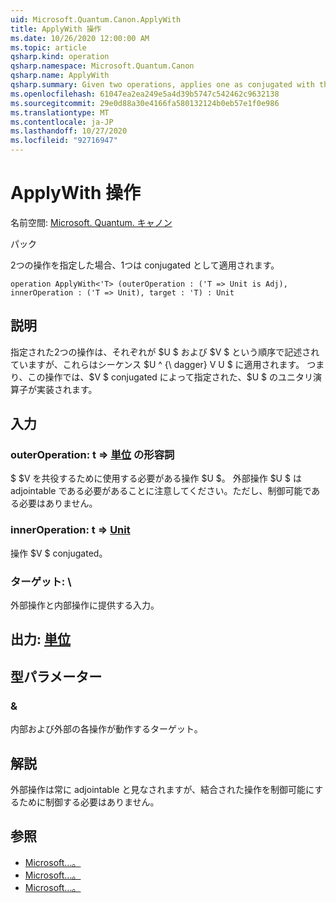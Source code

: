 ```yaml
---
uid: Microsoft.Quantum.Canon.ApplyWith
title: ApplyWith 操作
ms.date: 10/26/2020 12:00:00 AM
ms.topic: article
qsharp.kind: operation
qsharp.namespace: Microsoft.Quantum.Canon
qsharp.name: ApplyWith
qsharp.summary: Given two operations, applies one as conjugated with the other.
ms.openlocfilehash: 61047ea2ea249e5a4d39b5747c542462c9632138
ms.sourcegitcommit: 29e0d88a30e4166fa580132124b0eb57e1f0e986
ms.translationtype: MT
ms.contentlocale: ja-JP
ms.lasthandoff: 10/27/2020
ms.locfileid: "92716947"
---
```

# <a name="applywith-operation"></a>ApplyWith 操作

名前空間: [Microsoft. Quantum. キャノン](xref:Microsoft.Quantum.Canon)

パック [](https://nuget.org/packages/)


2つの操作を指定した場合、1つは conjugated として適用されます。

```qsharp
operation ApplyWith<'T> (outerOperation : ('T => Unit is Adj), innerOperation : ('T => Unit), target : 'T) : Unit
```


## <a name="description"></a>説明

指定された2つの操作は、それぞれが $U $ および $V $ という順序で記述されていますが、これらはシーケンス $U ^ {\ dagger} V U $ に適用されます。 つまり、この操作では、$V $ conjugated によって指定された、$U $ のユニタリ演算子が実装されます。

## <a name="input"></a>入力

### <a name="outeroperation--t--unit-adj"></a>outerOperation: t => [単位](xref:microsoft.quantum.lang-ref.unit) の形容詞

$ $V を共役するために使用する必要がある操作 $U $。 外部操作 $U $ は adjointable である必要があることに注意してください。ただし、制御可能である必要はありません。


### <a name="inneroperation--t--unit"></a>innerOperation: t => [Unit](xref:microsoft.quantum.lang-ref.unit) 

操作 $V $ conjugated。


### <a name="target--t"></a>ターゲット: \

外部操作と内部操作に提供する入力。



## <a name="output--unit"></a>出力: [単位](xref:microsoft.quantum.lang-ref.unit)



## <a name="type-parameters"></a>型パラメーター

### <a name="t"></a>&

内部および外部の各操作が動作するターゲット。

## <a name="remarks"></a>解説

外部操作は常に adjointable と見なされますが、結合された操作を制御可能にするために制御する必要はありません。

## <a name="see-also"></a>参照

- [Microsoft...。](xref:Microsoft.Quantum.Canon.ApplyWithA)
- [Microsoft...。](xref:Microsoft.Quantum.Canon.ApplyWithC)
- [Microsoft...。](xref:Microsoft.Quantum.Canon.ApplyWithCA)